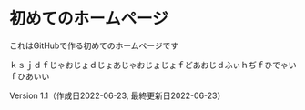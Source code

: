 # 初めてのホームページ



これはGitHubで作る初めてのホームページです

ｋｓｊｄｆじゃおじょｄじょあじゃおじょじょｆどあおじｄふぃｈぢｆひでゃいｆひあいい

Version 1.1（作成日2022-06-23, 最終更新日2022-06-23）
